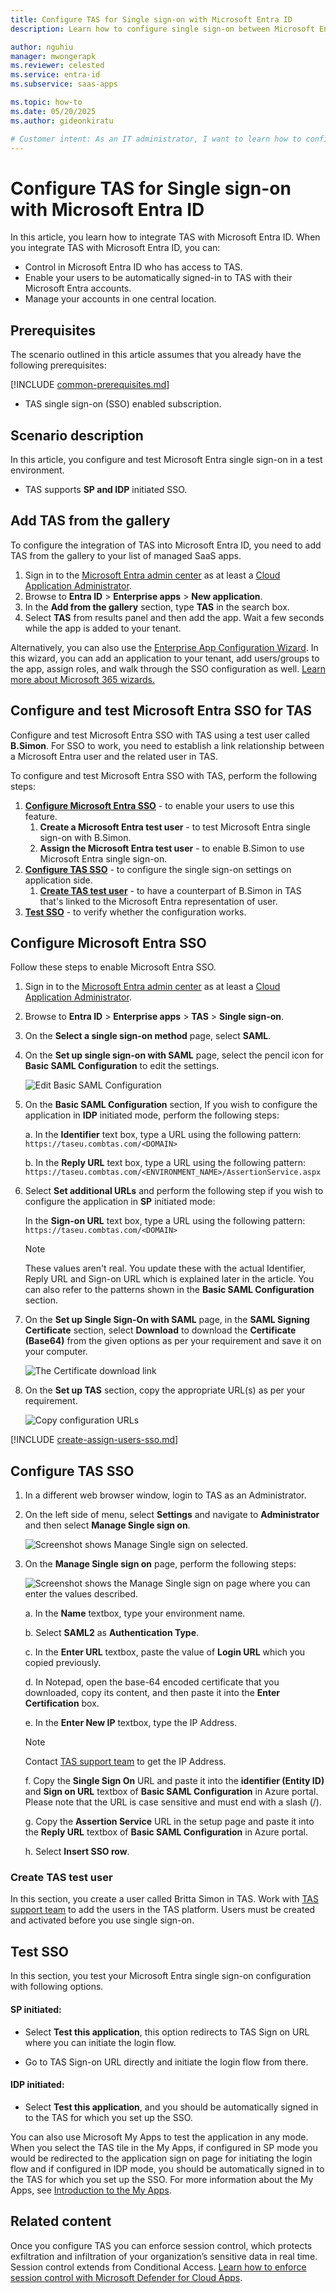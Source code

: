```yaml
---
title: Configure TAS for Single sign-on with Microsoft Entra ID
description: Learn how to configure single sign-on between Microsoft Entra ID and TAS.

author: nguhiu
manager: mwongerapk
ms.reviewer: celested
ms.service: entra-id
ms.subservice: saas-apps

ms.topic: how-to
ms.date: 05/20/2025
ms.author: gideonkiratu

# Customer intent: As an IT administrator, I want to learn how to configure single sign-on between Microsoft Entra ID and TAS so that I can control who has access to TAS, enable automatic sign-in with Microsoft Entra accounts, and manage my accounts in one central location.
---
```

# Configure TAS for Single sign-on with Microsoft Entra ID

In this article,  you learn how to integrate TAS with Microsoft Entra ID. When you integrate TAS with Microsoft Entra ID, you can:

* Control in Microsoft Entra ID who has access to TAS.
* Enable your users to be automatically signed-in to TAS with their Microsoft Entra accounts.
* Manage your accounts in one central location.

## Prerequisites
The scenario outlined in this article assumes that you already have the following prerequisites:

[!INCLUDE [common-prerequisites.md](~/identity/saas-apps/includes/common-prerequisites.md)]
* TAS single sign-on (SSO) enabled subscription.

## Scenario description

In this article,  you configure and test Microsoft Entra single sign-on in a test environment.

* TAS supports **SP and IDP** initiated SSO.

## Add TAS from the gallery

To configure the integration of TAS into Microsoft Entra ID, you need to add TAS from the gallery to your list of managed SaaS apps.

1. Sign in to the [Microsoft Entra admin center](https://entra.microsoft.com) as at least a [Cloud Application Administrator](~/identity/role-based-access-control/permissions-reference.md#cloud-application-administrator).
1. Browse to **Entra ID** > **Enterprise apps** > **New application**.
1. In the **Add from the gallery** section, type **TAS** in the search box.
1. Select **TAS** from results panel and then add the app. Wait a few seconds while the app is added to your tenant.

 Alternatively, you can also use the [Enterprise App Configuration Wizard](https://portal.office.com/AdminPortal/home?Q=Docs#/azureadappintegration). In this wizard, you can add an application to your tenant, add users/groups to the app, assign roles, and walk through the SSO configuration as well. [Learn more about Microsoft 365 wizards.](/microsoft-365/admin/misc/azure-ad-setup-guides)

<a name='configure-and-test-azure-ad-sso-for-tas'></a>

## Configure and test Microsoft Entra SSO for TAS

Configure and test Microsoft Entra SSO with TAS using a test user called **B.Simon**. For SSO to work, you need to establish a link relationship between a Microsoft Entra user and the related user in TAS.

To configure and test Microsoft Entra SSO with TAS, perform the following steps:

1. **[Configure Microsoft Entra SSO](#configure-azure-ad-sso)** - to enable your users to use this feature.
    1. **Create a Microsoft Entra test user** - to test Microsoft Entra single sign-on with B.Simon.
    1. **Assign the Microsoft Entra test user** - to enable B.Simon to use Microsoft Entra single sign-on.
1. **[Configure TAS SSO](#configure-tas-sso)** - to configure the single sign-on settings on application side.
    1. **[Create TAS test user](#create-tas-test-user)** - to have a counterpart of B.Simon in TAS that's linked to the Microsoft Entra representation of user.
1. **[Test SSO](#test-sso)** - to verify whether the configuration works.

<a name='configure-azure-ad-sso'></a>

## Configure Microsoft Entra SSO

Follow these steps to enable Microsoft Entra SSO.

1. Sign in to the [Microsoft Entra admin center](https://entra.microsoft.com) as at least a [Cloud Application Administrator](~/identity/role-based-access-control/permissions-reference.md#cloud-application-administrator).
1. Browse to **Entra ID** > **Enterprise apps** > **TAS** > **Single sign-on**.
1. On the **Select a single sign-on method** page, select **SAML**.
1. On the **Set up single sign-on with SAML** page, select the pencil icon for **Basic SAML Configuration** to edit the settings.

   ![Edit Basic SAML Configuration](common/edit-urls.png)

1. On the **Basic SAML Configuration** section, If you wish to configure the application in **IDP** initiated mode, perform the following steps:

    a. In the **Identifier** text box, type a URL using the following pattern:
    `https://taseu.combtas.com/<DOMAIN>`

    b. In the **Reply URL** text box, type a URL using the following pattern:
    `https://taseu.combtas.com/<ENVIRONMENT_NAME>/AssertionService.aspx`

5. Select **Set additional URLs** and perform the following step if you wish to configure the application in **SP** initiated mode:

    In the **Sign-on URL** text box, type a URL using the following pattern:
    `https://taseu.combtas.com/<DOMAIN>`

	> [!NOTE]
	> These values aren't real. You update these with the actual Identifier, Reply URL and Sign-on URL which is explained later in the article. You can also refer to the patterns shown in the **Basic SAML Configuration** section.

6. On the **Set up Single Sign-On with SAML** page, in the **SAML Signing Certificate** section, select **Download** to download the **Certificate (Base64)** from the given options as per your requirement and save it on your computer.

	![The Certificate download link](common/certificatebase64.png)

7. On the **Set up TAS** section, copy the appropriate URL(s) as per your requirement.

	![Copy configuration URLs](common/copy-configuration-urls.png)

<a name='create-an-azure-ad-test-user'></a>

[!INCLUDE [create-assign-users-sso.md](~/identity/saas-apps/includes/create-assign-users-sso.md)]

## Configure TAS SSO

1. In a different web browser window, login to TAS as an Administrator.

2. On the left side of menu, select **Settings** and navigate to **Administrator** and then select **Manage Single sign on**.

	![Screenshot shows Manage Single sign on selected.](./media/tas-tutorial/settings.png)

3. On the **Manage Single sign on** page, perform the following steps:

	![Screenshot shows the Manage Single sign on page where you can enter the values described.](./media/tas-tutorial/configure.png)

	a. In the **Name** textbox, type your environment name.
	
	b. Select **SAML2** as **Authentication Type**.

	c. In the **Enter URL** textbox, paste the value of **Login URL** which you copied previously.

	d. In Notepad, open the base-64 encoded certificate that you downloaded, copy its content, and then paste it into the **Enter Certification** box.

	e. In the **Enter New IP** textbox, type the IP Address.

	>[!NOTE]
	> Contact [TAS support team](mailto:support@combtas.com) to get the IP Address.

	f. Copy the **Single Sign On** URL and paste it into the **identifier (Entity ID)** and **Sign on URL** textbox of **Basic SAML Configuration** in Azure portal. Please note that the URL is case sensitive and must end with a slash (/).

	g. Copy the **Assertion Service** URL in the setup page and paste it into the **Reply URL** textbox of  **Basic SAML Configuration** in Azure portal.

	h. Select **Insert SSO row**.

### Create TAS test user

In this section, you create a user called Britta Simon in TAS. Work with [TAS support team](mailto:support@combtas.com) to add the users in the TAS platform. Users must be created and activated before you use single sign-on.

## Test SSO 

In this section, you test your Microsoft Entra single sign-on configuration with following options. 

#### SP initiated:

* Select **Test this application**, this option redirects to TAS Sign on URL where you can initiate the login flow.  

* Go to TAS Sign-on URL directly and initiate the login flow from there.

#### IDP initiated:

* Select **Test this application**, and you should be automatically signed in to the TAS for which you set up the SSO. 

You can also use Microsoft My Apps to test the application in any mode. When you select the TAS tile in the My Apps, if configured in SP mode you would be redirected to the application sign on page for initiating the login flow and if configured in IDP mode, you should be automatically signed in to the TAS for which you set up the SSO. For more information about the My Apps, see [Introduction to the My Apps](https://support.microsoft.com/account-billing/sign-in-and-start-apps-from-the-my-apps-portal-2f3b1bae-0e5a-4a86-a33e-876fbd2a4510).

## Related content

Once you configure TAS you can enforce session control, which protects exfiltration and infiltration of your organization’s sensitive data in real time. Session control extends from Conditional Access. [Learn how to enforce session control with Microsoft Defender for Cloud Apps](/cloud-app-security/proxy-deployment-aad).
